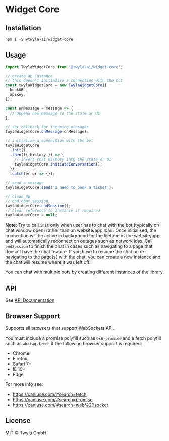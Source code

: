 # Widget Core

## Installation

```js
npm i -S @twyla-ai/widget-core
```

## Usage

```js
import TwylaWidgetCore from '@twyla-ai/widget-core';

// create an instance
// this doesn't initialise a connection with the bot
const twylaWidgetCore = new TwylaWidgetCore({
  hookURL,
  apiKey,
});

const onMessage = message => {
  // append new message to the state or UI
};

// set callback for incoming messages
twylaWidgetCore.onMessage(onMessage);

// initialise a connection with the bot
twylaWidgetCore
  .init()
  .then(({ history }) => {
    // insert chat history into the state or UI
    twylaWidgetCore.initiateConversation();
  })
  .catch(error => {});

// send a message
twylaWidgetCore.send('I need to book a ticket');

// clean up
// end chat session
twylaWidgetCore.endSession();
// clear reference to instance if required
twylaWidgetCore = null;
```

**Note:** Try to call `init` only when user has to chat with the bot (typically on chat window open) rather than on website/app load. Once initialised, the connection will be active in background for the lifetime of the website/app and will automatically reconnect on outages such as network loss. Call `endSession` to finish the chat in cases such as navigating to a page that doesn't have the chat feature. If you have to resume the chat on re-navigating to the page(s) with the chat, you can create a new instance and the chat will resume where it was left off.

You can chat with multiple bots by creating different instances of the library.

## API

See [API Documentation](API.md).

## Browser Support

Supports all browsers that support WebSockets API.

You must include a promise polyfill such as `es6-promise` and a fetch polyfill such as `whatwg-fetch` if the following browser support is required:

- Chrome
- Firefox
- Safari 7+
- IE 10+
- Edge

For more info see:

- https://caniuse.com/#search=fetch
- https://caniuse.com/#search=promise
- https://caniuse.com/#search=web%20socket

## License

MIT © Twyla GmbH
